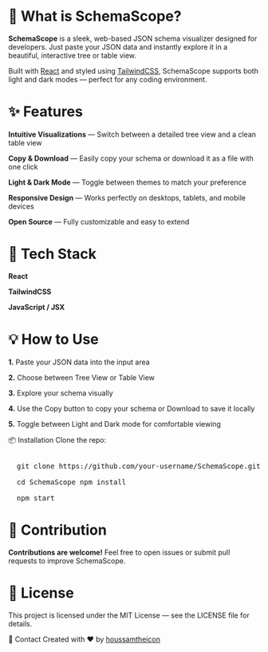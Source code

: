 # 🚀 What is SchemaScope?
**SchemaScope** is a sleek, web-based JSON schema visualizer designed for developers. Just paste your JSON data and instantly explore it in a beautiful, interactive tree or table view.

Built with [React]([url](https://react.dev/)) and styled using [TailwindCSS]([url](https://tailwindcss.com/)), SchemaScope supports both light and dark modes — perfect for any coding environment.

# ✨ Features
**Intuitive Visualizations** — Switch between a detailed tree view and a clean table view

**Copy & Download** — Easily copy your schema or download it as a file with one click

**Light & Dark Mode** — Toggle between themes to match your preference

**Responsive Design** — Works perfectly on desktops, tablets, and mobile devices

**Open Source** — Fully customizable and easy to extend

# 🎨 Tech Stack
**React**

**TailwindCSS**

**JavaScript / JSX**
# 💡 How to Use
**1.** Paste your JSON data into the input area

**2.** Choose between Tree View or Table View

**3.** Explore your schema visually

**4.** Use the Copy button to copy your schema or Download to save it locally

**5.** Toggle between Light and Dark mode for comfortable viewing

📦 Installation
Clone the repo:
<pre> 
  git clone https://github.com/your-username/SchemaScope.git
  
  cd SchemaScope npm install 
  
  npm start 
</pre>

# 🤝 Contribution
**Contributions are welcome!** Feel free to open issues or submit pull requests to improve SchemaScope.

# 📜 License
This project is licensed under the MIT License — see the LICENSE file for details.

👋 Contact
Created with ❤️ by [houssamtheicon]([url](https://github.com/houssamtheicon))

